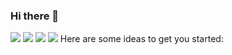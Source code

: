 ### Hi there 👋

<!--
**euijeong-Kang/euijeong-Kang** is a ✨ _special_ ✨ repository because its `README.md` (this file) appears on your GitHub profile.


- 🔭 I’m currently working on ...
- 🌱 I’m currently learning ...
- 👯 I’m looking to collaborate on ...
- 🤔 I’m looking for help with ...
- 💬 Ask me about ...
- 📫 How to reach me: ...
- 😄 Pronouns: ...
- ⚡ Fun fact: ...
-->

<img src="https://img.shields.io/badge/Java-007396?style=flat&logo=OpenJDK&logoColor=white"/>
<img src="https://img.shields.io/badge/SpringBoot-6DB33F?style=flat&logo=SpringBoot&logoColor=white"/>
<img src="https://img.shields.io/badge/MSSQL-CC2927?style=flat&logo=MicrosoftSQLServer&logoColor=white"/>
<img src="https://img.shields.io/badge/PostgreSQL-4169E1?style=flat&logo=PostgreSQL&logoColor=white"/>
Here are some ideas to get you started:
